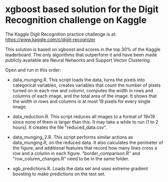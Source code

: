 # xgboost based solution for the Digit Recognition challenge on Kaggle
The Kaggle Digit Recognition practice challenge is at: https://www.kaggle.com/c/digit-recognizer

This solution is based on xgboost and scores in the top 30% of the Kaggle leaderboard. The only algorithms that outperform it and have been made publicly available are Neural Networks and Support Vector Clustering.

Open and run in this order:

- data_munging.R. This script loads the data, turns the pixels into categorical variables, creates variables that count the number of pixels turned on in each row and column, computes the width in rows and columns of each image, and the total area of the image. It shows that the width in rows and columns is at most 19 pixels for every single image.

- data_reduction.R. This script reduces all images to a format of 19x19 since none of them is larger than this. It may take a while to run (1 to 2 hours). It creates the file "reduced_data.csv".

- data_munging_2.R. This script performs similar actions as data_munging.R, on the reduced data. It also calculates the perimeter of the figure, and additional features that record how many lines cross a row and a column in each figure. "border_comparison.R" and "row_column_changes.R" need to be in the same folder.

- xgb_predictions.R. Loads the data set and uses extreme gradient boosting to make predictions on the test set.
